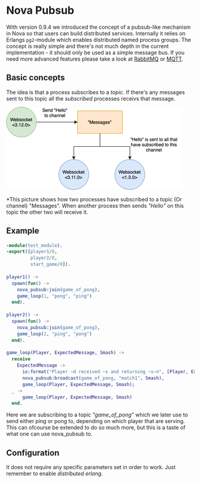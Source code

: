 # Nova Pubsub

With version 0.9.4 we introduced the concept of a pubsub-like mechanism in Nova so that users can build distributed services. Internally it relies on Erlangs `pg2`-module which enables distributed named process groups. The concept is really simple and there's not much depth in the current implementation - it should only be used as a simple message bus. If you need more advanced features please take a look at [RabbitMQ](https://www.rabbitmq.com/) or [MQTT](https://mqtt.org).

## Basic concepts

The idea is that a process subscribes to a *topic*. If there's any messages sent to this topic all the *subscribed* processes receivs that message.

![Processes](assets/pubsub.png)

*This picture shows how two processes have subscribed to a topic (Or channel) "Messages". When another process then sends *"Hello"* on this topic the other two will receive it.

## Example
```erlang
-module(test_module).
-export([player1/0,
         player2/0,
         start_game/0]).

player1() ->
  spawn(fun() ->
    nova_pubsub:join(game_of_pong),
    game_loop(1, "pong", "ping")
  end).

player2() ->
  spawn(fun() ->
    nova_pubsub:join(game_of_pong),
    game_loop(2, "ping", "pong")
  end).

game_loop(Player, ExpectedMessage, Smash) ->
  receive
    ExpectedMessage ->
      io:format("Player ~d received ~s and returning ~s~n", [Player, ExpectedMessage, Smash]),
      nova_pubsub:broadcast(game_of_pong, "match1", Smash),
      game_loop(Player, ExpectedMessage, Smash);
  _ ->
      game_loop(Player, ExpectedMessage, Smash)
  end.
```
Here we are subscribing to a topic *"game_of_pong"* which we later use to send either ping or pong to, depending on which player that are serving.
This can ofcourse be extended to do so much more, but this is a taste of what one can use nova_pubsub to.


## Configuration

It does not require any specific parameters set in order to work. Just remember to enable *distributed erlang*.
